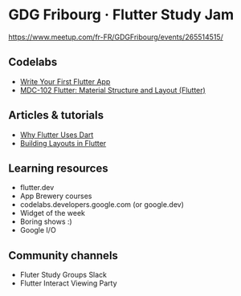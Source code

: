 # GDG Fribourg · Flutter Study Jam

https://www.meetup.com/fr-FR/GDGFribourg/events/265514515/

## Codelabs

* [Write Your First Flutter App](https://bit.ly/codelab_fribourg)
* [MDC-102 Flutter: Material Structure and Layout (Flutter)](https://codelabs.developers.google.com/codelabs/mdc-102-flutter/)

## Articles & tutorials

* [Why Flutter Uses Dart](https://hackernoon.com/why-flutter-uses-dart-dd635a054ebf)
* [Building Layouts in Flutter](https://flutter.dev/docs/development/ui/layout)

## Learning resources

* flutter.dev
* App Brewery courses
* codelabs.developers.google.com (or google.dev)
* Widget of the week
* Boring shows :)
* Google I/O

## Community channels

* Fluter Study Groups Slack 
* Flutter Interact Viewing Party